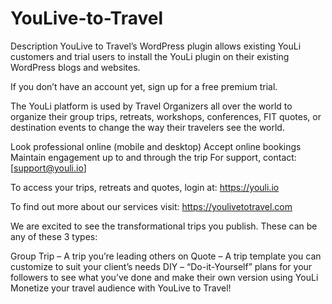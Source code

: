 # YouLive-to-Travel

Description
YouLive to Travel’s WordPress plugin allows existing YouLi customers and trial users to install the YouLi plugin on their existing WordPress blogs and websites.

If you don’t have an account yet, sign up for a free premium trial.

The YouLi platform is used by Travel Organizers all over the world to organize their group trips, retreats, workshops, conferences, FIT quotes, or destination events to change the way their travelers see the world.

Look professional online (mobile and desktop)
Accept online bookings
Maintain engagement up to and through the trip
For support, contact: [support@youli.io]

To access your trips, retreats and quotes, login at: https://youli.io

To find out more about our services visit: https://youlivetotravel.com

We are excited to see the transformational trips you publish. These can be any of these 3 types:

Group Trip – A trip you’re leading others on
Quote – A trip template you can customize to suit your client’s needs
DIY – “Do-it-Yourself” plans for your followers to see what you’ve done and make their own version using YouLi
Monetize your travel audience with YouLive to Travel!
